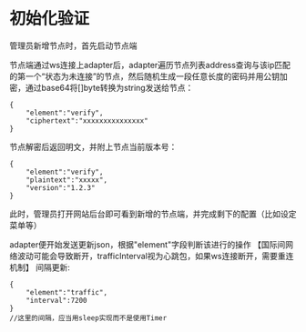 # 初始化验证

管理员新增节点时，首先启动节点端

节点端通过ws连接上adapter后，adapter遍历节点列表address查询与该ip匹配的第一个“状态为未连接”的节点，然后随机生成一段任意长度的密码并用公钥加密，通过base64将\[\]byte转换为string发送给节点：

```text
{
    "element":"verify",
    "ciphertext":"xxxxxxxxxxxxxxx"
}
```

节点解密后返回明文，并附上节点当前版本号：

```text
{
    "element":"verify",
    "plaintext":"xxxxx",
    "version":"1.2.3"
}
```



此时，管理员打开网站后台即可看到新增的节点端，并完成剩下的配置（比如设定菜单等）



adapter便开始发送更新json，根据"element"字段判断该进行的操作 【国际间网络波动可能会导致断开，trafficInterval视为心跳包，如果ws连接断开，需要重连机制】 间隔更新:

```text
{
    "element":"traffic",
    "interval":7200
}
//这里的间隔，应当用sleep实现而不是使用Timer
```

